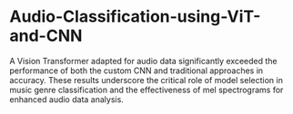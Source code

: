 # Audio-Classification-using-ViT-and-CNN
A Vision Transformer adapted for audio data significantly exceeded the performance of both the custom CNN and traditional approaches in accuracy. These results underscore the critical role of model selection in music genre classification and the effectiveness of mel spectrograms for enhanced audio data analysis.
